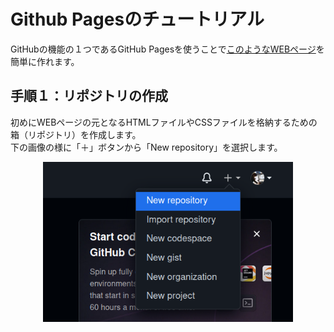 # Github Pagesのチュートリアル
GitHubの機能の１つであるGitHub Pagesを使うことで[このようなWEBページ](https://is0383kk.github.io/GitHub-Pages-Tutorial/index.html)を簡単に作れます。

## 手順１：リポジトリの作成
初めにWEBページの元となるHTMLファイルやCSSファイルを格納するための箱（リポジトリ）を作成します。  
下の画像の様に「＋」ボタンから「New repository」を選択します。
<div style="text-align: center">
<img src='/img/1.png' width="400px">
</div>

